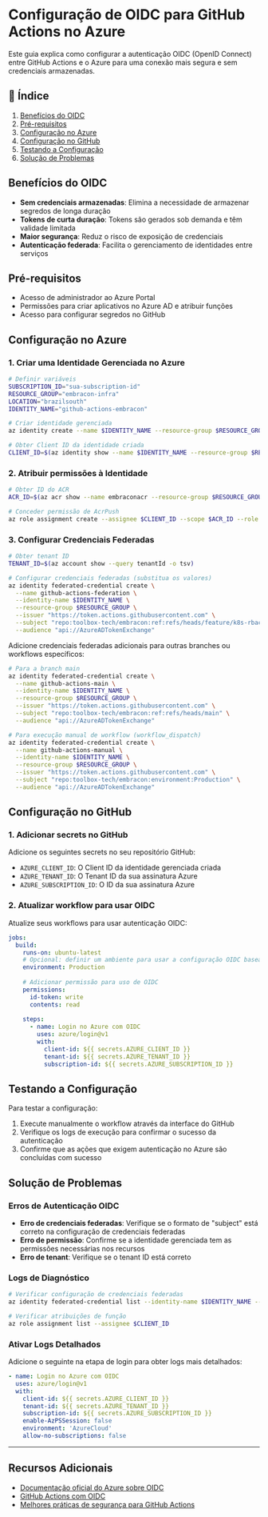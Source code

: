 # Configuração de OIDC para GitHub Actions no Azure

Este guia explica como configurar a autenticação OIDC (OpenID Connect) entre GitHub Actions e o Azure para uma conexão mais segura e sem credenciais armazenadas.

## 📝 Índice

1. [Benefícios do OIDC](#benefícios-do-oidc)
2. [Pré-requisitos](#pré-requisitos)
3. [Configuração no Azure](#configuração-no-azure)
4. [Configuração no GitHub](#configuração-no-github)
5. [Testando a Configuração](#testando-a-configuração)
6. [Solução de Problemas](#solução-de-problemas)

## Benefícios do OIDC

- **Sem credenciais armazenadas**: Elimina a necessidade de armazenar segredos de longa duração
- **Tokens de curta duração**: Tokens são gerados sob demanda e têm validade limitada
- **Maior segurança**: Reduz o risco de exposição de credenciais
- **Autenticação federada**: Facilita o gerenciamento de identidades entre serviços

## Pré-requisitos

- Acesso de administrador ao Azure Portal
- Permissões para criar aplicativos no Azure AD e atribuir funções
- Acesso para configurar segredos no GitHub

## Configuração no Azure

### 1. Criar uma Identidade Gerenciada no Azure

```bash
# Definir variáveis
SUBSCRIPTION_ID="sua-subscription-id"
RESOURCE_GROUP="embracon-infra"
LOCATION="brazilsouth"
IDENTITY_NAME="github-actions-embracon"

# Criar identidade gerenciada
az identity create --name $IDENTITY_NAME --resource-group $RESOURCE_GROUP --location $LOCATION

# Obter Client ID da identidade criada
CLIENT_ID=$(az identity show --name $IDENTITY_NAME --resource-group $RESOURCE_GROUP --query clientId -o tsv)
```

### 2. Atribuir permissões à Identidade

```bash
# Obter ID do ACR
ACR_ID=$(az acr show --name embraconacr --resource-group $RESOURCE_GROUP --query id -o tsv)

# Conceder permissão de AcrPush
az role assignment create --assignee $CLIENT_ID --scope $ACR_ID --role AcrPush
```

### 3. Configurar Credenciais Federadas

```bash
# Obter tenant ID
TENANT_ID=$(az account show --query tenantId -o tsv)

# Configurar credenciais federadas (substitua os valores)
az identity federated-credential create \
  --name github-actions-federation \
  --identity-name $IDENTITY_NAME \
  --resource-group $RESOURCE_GROUP \
  --issuer "https://token.actions.githubusercontent.com" \
  --subject "repo:toolbox-tech/embracon:ref:refs/heads/feature/k8s-rbac" \
  --audience "api://AzureADTokenExchange"
```

Adicione credenciais federadas adicionais para outras branches ou workflows específicos:

```bash
# Para a branch main
az identity federated-credential create \
  --name github-actions-main \
  --identity-name $IDENTITY_NAME \
  --resource-group $RESOURCE_GROUP \
  --issuer "https://token.actions.githubusercontent.com" \
  --subject "repo:toolbox-tech/embracon:ref:refs/heads/main" \
  --audience "api://AzureADTokenExchange"

# Para execução manual de workflow (workflow_dispatch)
az identity federated-credential create \
  --name github-actions-manual \
  --identity-name $IDENTITY_NAME \
  --resource-group $RESOURCE_GROUP \
  --issuer "https://token.actions.githubusercontent.com" \
  --subject "repo:toolbox-tech/embracon:environment:Production" \
  --audience "api://AzureADTokenExchange"
```

## Configuração no GitHub

### 1. Adicionar secrets no GitHub

Adicione os seguintes secrets no seu repositório GitHub:

- `AZURE_CLIENT_ID`: O Client ID da identidade gerenciada criada
- `AZURE_TENANT_ID`: O Tenant ID da sua assinatura Azure
- `AZURE_SUBSCRIPTION_ID`: O ID da sua assinatura Azure

### 2. Atualizar workflow para usar OIDC

Atualize seus workflows para usar autenticação OIDC:

```yaml
jobs:
  build:
    runs-on: ubuntu-latest
    # Opcional: definir um ambiente para usar a configuração OIDC baseada em ambiente
    environment: Production
    
    # Adicionar permissão para uso de OIDC
    permissions:
      id-token: write
      contents: read
    
    steps:
      - name: Login no Azure com OIDC
        uses: azure/login@v1
        with:
          client-id: ${{ secrets.AZURE_CLIENT_ID }}
          tenant-id: ${{ secrets.AZURE_TENANT_ID }}
          subscription-id: ${{ secrets.AZURE_SUBSCRIPTION_ID }}
```

## Testando a Configuração

Para testar a configuração:

1. Execute manualmente o workflow através da interface do GitHub
2. Verifique os logs de execução para confirmar o sucesso da autenticação
3. Confirme que as ações que exigem autenticação no Azure são concluídas com sucesso

## Solução de Problemas

### Erros de Autenticação OIDC

- **Erro de credenciais federadas**: Verifique se o formato de "subject" está correto na configuração de credenciais federadas
- **Erro de permissão**: Confirme se a identidade gerenciada tem as permissões necessárias nos recursos
- **Erro de tenant**: Verifique se o tenant ID está correto

### Logs de Diagnóstico

```bash
# Verificar configuração de credenciais federadas
az identity federated-credential list --identity-name $IDENTITY_NAME --resource-group $RESOURCE_GROUP

# Verificar atribuições de função
az role assignment list --assignee $CLIENT_ID
```

### Ativar Logs Detalhados

Adicione o seguinte na etapa de login para obter logs mais detalhados:

```yaml
- name: Login no Azure com OIDC
  uses: azure/login@v1
  with:
    client-id: ${{ secrets.AZURE_CLIENT_ID }}
    tenant-id: ${{ secrets.AZURE_TENANT_ID }}
    subscription-id: ${{ secrets.AZURE_SUBSCRIPTION_ID }}
    enable-AzPSSession: false
    environment: 'AzureCloud'
    allow-no-subscriptions: false
```

---

## Recursos Adicionais

- [Documentação oficial do Azure sobre OIDC](https://docs.microsoft.com/pt-br/azure/active-directory/develop/v2-protocols-oidc)
- [GitHub Actions com OIDC](https://docs.github.com/pt/actions/deployment/security-hardening-your-deployments/configuring-openid-connect-in-azure)
- [Melhores práticas de segurança para GitHub Actions](https://docs.github.com/pt/actions/security-guides/security-hardening-for-github-actions)
